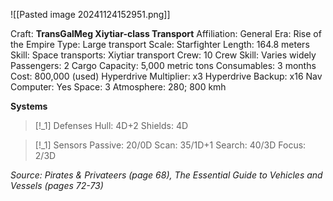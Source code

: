 ![[Pasted image 20241124152951.png]]

Craft: **TransGalMeg Xiytiar-class Transport**
Affiliation: General
Era: Rise of the Empire
Type: Large transport
Scale: Starfighter
Length: 164.8 meters
Skill: Space transports: Xiytiar transport
Crew: 10
Crew Skill: Varies widely
Passengers: 2
Cargo Capacity: 5,000 metric tons
Consumables: 3 months
Cost: 800,000 (used)
Hyperdrive Multiplier: x3
Hyperdrive Backup: x16
Nav Computer: Yes
Space: 3
Atmosphere: 280; 800 kmh

**Systems**
> [!_1] Defenses
> Hull: 4D+2
> Shields: 4D

> [!_1] Sensors
> Passive: 20/0D
> Scan: 35/1D+1
> Search: 40/3D
> Focus: 2/3D


*Source: Pirates & Privateers (page 68), The Essential Guide to Vehicles and Vessels (pages 72-73)*